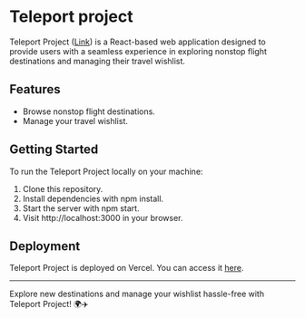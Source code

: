 # Teleport project

Teleport Project ([Link](https://teleport-project-three.vercel.app/)) is a React-based web application designed to provide users with a seamless experience in exploring nonstop flight destinations and managing their travel wishlist.

## Features
 - Browse nonstop flight destinations.
 - Manage your travel wishlist.

## Getting Started
To run the Teleport Project locally on your machine:

1. Clone this repository.
2. Install dependencies with npm install.
3. Start the server with npm start.
4. Visit http://localhost:3000 in your browser.

## Deployment
Teleport Project is deployed on Vercel. You can access it [here](https://teleport-project-three.vercel.app/).

***
Explore new destinations and manage your wishlist hassle-free with Teleport Project! 🌍✈️
